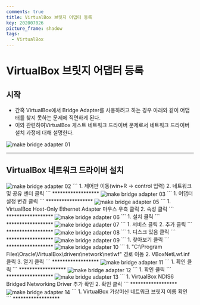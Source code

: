 ```yaml
---
comments: true
title: VirtualBox 브릿지 어댑터 등록
key: 202007026
picture_frame: shadow
tags:
  - VirtualBox
---
```


# VirtualBox 브릿지 어댑터 등록

## 시작

 - 간혹 VirtualBox에서 Bridge Adapter를 사용하려고 하는 경우 아래와 같이 어댑터를 찾지 못하는 문제에 직면하게 된다.
 - 이와 관련하여VirtualBox 게스트 네트워크 드라이버 문제로서 네트워크 드라이버 설치 과정에 대해 설명한다.

<img src="https://github.com/huvso/study/blob/master/VirtualBox/03%20make%20bridge%20adapter/img/01.png?raw=true" align="center" title="make bridge adapter 01" alt="make bridge adapter 01"/>

******************

## VirtualBox 네트워크 드라이버 설치
<img src="https://github.com/huvso/study/blob/master/VirtualBox/03%20make%20bridge%20adapter/img/02_marked.png?raw=true" align="center" title="make bridge adapter 02" alt="make bridge adapter 02"/>
```
1. 제어판 이동(win+R -> control 입력)
2. 네트워크 및 공유 센터 클릭
```
******************

<img src="https://github.com/huvso/study/blob/master/VirtualBox/03%20make%20bridge%20adapter/img/03_marked.png?raw=true" align="center" title="make bridge adapter 03" alt="make bridge adapter 03"/>
```
1. 어댑터 설정 변경 클릭
```
******************

<img src="https://github.com/huvso/study/blob/master/VirtualBox/03%20make%20bridge%20adapter/img/05_marked.png?raw=true" align="center" title="make bridge adapter 05" alt="make bridge adapter 05"/>
```
1. VirtualBox Host-Only Ethernet Adapter 마우스 우측 클릭
2. 속성 클릭
```
******************

<img src="https://github.com/huvso/study/blob/master/VirtualBox/03%20make%20bridge%20adapter/img/06_marked.png?raw=true" align="center" title="make bridge adapter 06" alt="make bridge adapter 06"/>
```
1. 설치 클릭
```
******************

<img src="https://github.com/huvso/study/blob/master/VirtualBox/03%20make%20bridge%20adapter/img/07_marked.png?raw=true" align="center" title="make bridge adapter 07" alt="make bridge adapter 07"/>
```
1. 서비스 클릭
2. 추가 클릭
```
******************

<img src="https://github.com/huvso/study/blob/master/VirtualBox/03%20make%20bridge%20adapter/img/08_marked.png?raw=true" align="center" title="make bridge adapter 08" alt="make bridge adapter 08"/>
```
1. 디스크 있음 클릭
```
******************

<img src="https://github.com/huvso/study/blob/master/VirtualBox/03%20make%20bridge%20adapter/img/09_marked.png?raw=true" align="center" title="make bridge adapter 09" alt="make bridge adapter 09"/>
```
1. 찾아보기 클릭
```
******************

<img src="https://github.com/huvso/study/blob/master/VirtualBox/03%20make%20bridge%20adapter/img/10_marked.png?raw=true" align="center" title="make bridge adapter 10" alt="make bridge adapter 10"/>
```
1. "C:\Program Files\Oracle\VirtualBox\drivers\network\netlwf" 경로 이동
2. VBoxNetLwf.inf 클릭
3. 열기 클릭
```
******************

<img src="https://github.com/huvso/study/blob/master/VirtualBox/03%20make%20bridge%20adapter/img/11_marked.png?raw=true" align="center" title="make bridge adapter 11" alt="make bridge adapter 11"/>
```
1. 확인 클릭
```
******************

<img src="https://github.com/huvso/study/blob/master/VirtualBox/03%20make%20bridge%20adapter/img/12_marked.png?raw=true" align="center" title="make bridge adapter 12" alt="make bridge adapter 12"/>
```
1. 확인 클릭
```
******************

<img src="https://github.com/huvso/study/blob/master/VirtualBox/03%20make%20bridge%20adapter/img/13_marked.png?raw=true" align="center" title="make bridge adapter 13" alt="make bridge adapter 13"/>
```
1. VirtualBox NDIS6 Bridged Networking Driver 추가 확인
2. 확인 클릭
```
******************

<img src="https://github.com/huvso/study/blob/master/VirtualBox/03%20make%20bridge%20adapter/img/14_marked.png?raw=true" align="center" title="make bridge adapter 14" alt="make bridge adapter 14"/>
```
1. VirtualBox 가상머신 네트워크 브릿지 이름 확인
```
******************